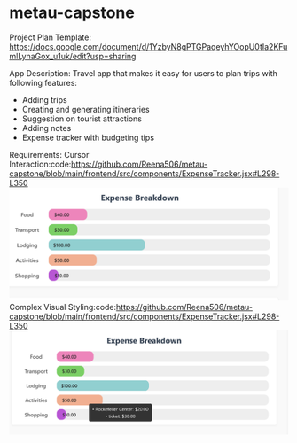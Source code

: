 # metau-capstone
Project Plan Template: https://docs.google.com/document/d/1YzbyN8gPTGPaqeyhYOopU0tIa2KFumlLynaGox_u1uk/edit?usp=sharing

App Description: Travel app that makes it easy for users to plan trips with following features:
- Adding trips 
- Creating and generating itineraries
- Suggestion on tourist attractions
- Adding notes
- Expense tracker with budgeting tips

Requirements:
Cursor Interaction:code:https://github.com/Reena506/metau-capstone/blob/main/frontend/src/components/ExpenseTracker.jsx#L298-L350
![Screenshot of the feature](frontend/src/assets/visual_styling.png) 
Complex Visual Styling:code:https://github.com/Reena506/metau-capstone/blob/main/frontend/src/components/ExpenseTracker.jsx#L298-L350
![Screenshot of the feature](frontend/src/assets/cursor_interaction.png)

